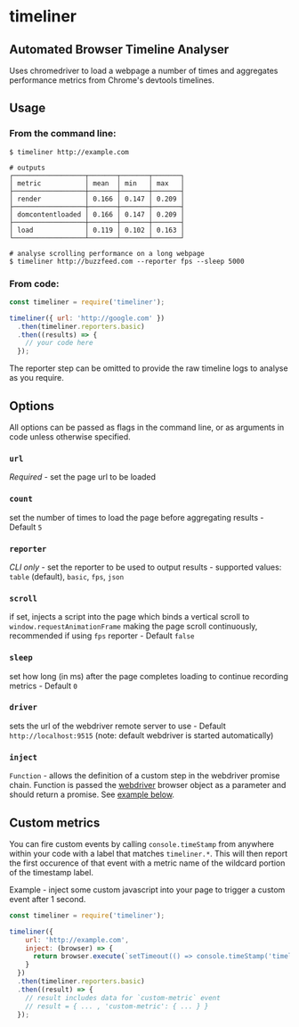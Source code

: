 # timeliner

## Automated Browser Timeline Analyser

Uses chromedriver to load a webpage a number of times and aggregates performance metrics from Chrome's devtools timelines.

## Usage

### From the command line:

```shell
$ timeliner http://example.com

# outputs
┌──────────────────┬───────┬───────┬───────┐
│ metric           │ mean  │ min   │ max   │
├──────────────────┼───────┼───────┼───────┤
│ render           │ 0.166 │ 0.147 │ 0.209 │
├──────────────────┼───────┼───────┼───────┤
│ domcontentloaded │ 0.166 │ 0.147 │ 0.209 │
├──────────────────┼───────┼───────┼───────┤
│ load             │ 0.119 │ 0.102 │ 0.163 │
└──────────────────┴───────┴───────┴───────┘
```

```shell
# analyse scrolling performance on a long webpage
$ timeliner http://buzzfeed.com --reporter fps --sleep 5000
```

### From code:

```javascript
const timeliner = require('timeliner');

timeliner({ url: 'http://google.com' })
  .then(timeliner.reporters.basic)
  .then((results) => {
    // your code here
  });
```

The reporter step can be omitted to provide the raw timeline logs to analyse as you require.

## Options

All options can be passed as flags in the command line, or as arguments in code unless otherwise specified.

### `url`

*Required* - set the page url to be loaded

### `count`

set the number of times to load the page before aggregating results - Default `5`

### `reporter`

*CLI only* - set the reporter to be used to output results - supported values: `table` (default), `basic`, `fps`, `json`

### `scroll`

if set, injects a script into the page which binds a vertical scroll to `window.requestAnimationFrame` making the page scroll continuously, recommended if using `fps` reporter - Default `false`

### `sleep`

set how long (in ms) after the page completes loading to continue recording metrics - Default `0`

### `driver`

sets the url of the webdriver remote server to use - Default `http://localhost:9515` (note: default webdriver is started automatically)

### `inject`

`Function` - allows the definition of a custom step in the webdriver promise chain. Function is passed the [webdriver](https://github.com/admc/wd) browser object as a parameter and should return a promise. See [example below](#custom-metrics).

## Custom metrics

You can fire custom events by calling `console.timeStamp` from anywhere within your code with a label that matches `timeliner.*`. This will then report the first occurence of that event with a metric name of the wildcard portion of the timestamp label.

Example - inject some custom javascript into your page to trigger a custom event after 1 second.

```javascript
const timeliner = require('timeliner');

timeliner({
    url: 'http://example.com',
    inject: (browser) => {
      return browser.execute(`setTimeout(() => console.timeStamp('timeliner.custom-metric'), 1000);`);
    }
  })
  .then(timeliner.reporters.basic)
  .then((result) => {
    // result includes data for `custom-metric` event
    // result = { ... , 'custom-metric': { ... } }
  });
```